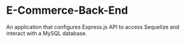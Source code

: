 # E-Commerce-Back-End
An application that configures Express.js API to access Sequelize and interact with a MySQL database.

